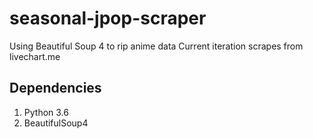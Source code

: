 # seasonal-jpop-scraper
Using Beautiful Soup 4 to rip anime data
Current iteration scrapes from livechart.me

## Dependencies
1. Python 3.6
2. BeautifulSoup4
